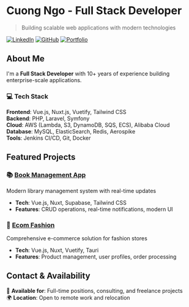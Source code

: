 # Cuong Ngo - Full Stack Developer

> Building scalable web applications with modern technologies

[![LinkedIn](https://img.shields.io/badge/LinkedIn-ngodinhcuong-blue?style=flat&logo=linkedin)](https://www.linkedin.com/in/ngodinhcuong/)
[![GitHub](https://img.shields.io/badge/GitHub-cuongdinhngo-grey?style=flat&logo=github)](https://github.com/cuongdinhngo)
[![Portfolio](https://img.shields.io/badge/Portfolio-Live-green?style=flat)](https://cuongdinhngo.github.io)

## About Me

I'm a **Full Stack Developer** with 10+ years of experience building enterprise-scale applications.

### 💻 Tech Stack
**Frontend**: Vue.js, Nuxt.js, Vuetify, Tailwind CSS  
**Backend**: PHP, Laravel, Symfony  
**Cloud**: AWS (Lambda, S3, DynamoDB, SQS, ECS), Alibaba Cloud  
**Database**: MySQL, ElasticSearch, Redis, Aerospike  
**Tools**: Jenkins CI/CD, Git, Docker

## Featured Projects

### 📚 [Book Management App](https://cuongdinhngo.github.io/books-app/)
Modern library management system with real-time updates
- **Tech**: Vue.js, Nuxt, Supabase, Tailwind CSS
- **Features**: CRUD operations, real-time notifications, modern UI

### 👕 [Ecom Fashion](https://cuongdinhngo.github.io/ecom-fashion/profile/)
Comprehensive e-commerce solution for fashion stores
- **Tech**: Vue.js, Nuxt, Vuetify, Tauri
- **Features**: Product management, user profiles, order processing

## Contact & Availability

📧 **Available for**: Full-time positions, consulting, and freelance projects  
🌍 **Location**: Open to remote work and relocation 